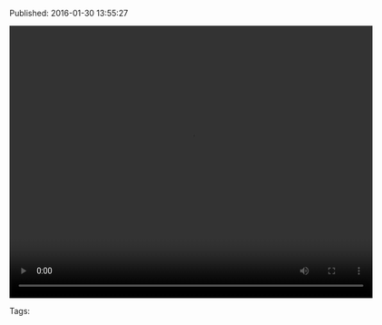 


Published: 2016-01-30 13:55:27

<video controls="controls" autoplay="autoplay" src="http://youtu.be/K7cFXSDN_5k" type="video/mp4" width="640" height="480"></video>

Tags: 
